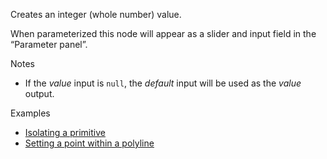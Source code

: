 Creates an integer (whole number) value.

When parameterized this node will appear as a slider and input field in the “Parameter panel”.

Notes



* If the _value_ input is `null`, the _default_ input will be used as the _value_ output.

Examples



* [Isolating a primitive](https://creator.trimble.com/graph?assetURI=whp:866137ad-bf24-4a85-8953-1c9ca1657d7b&version=latest)
* [Setting a point within a polyline](https://creator.trimble.com/graph?assetURI=whp:12e6e13a-5702-4623-807b-e0449f690afa&version=latest)
